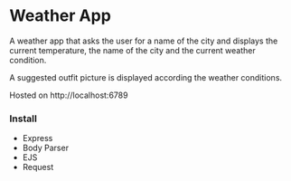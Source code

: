 # Weather App

A weather app that asks the user for a name of the city and displays the current temperature, the name of the city and the current weather condition.

A suggested outfit picture is displayed according the weather conditions.

Hosted on http://localhost:6789

### Install

* Express
* Body Parser
* EJS
* Request


